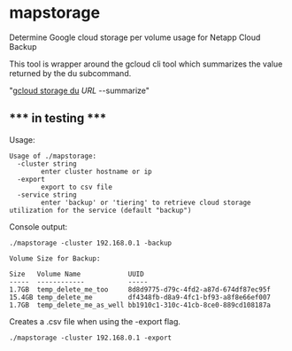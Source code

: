 # mapstorage

Determine Google cloud storage per volume usage for Netapp Cloud Backup

This tool is wrapper around the gcloud cli tool which summarizes the value returned by the du subcommand.

"[gcloud storage du](https://cloud.google.com/sdk/gcloud/reference/storage/du) _URL_ --summarize"

## *** in testing ***

Usage:
```
Usage of ./mapstorage:
  -cluster string
        enter cluster hostname or ip
  -export
        export to csv file
  -service string
        enter 'backup' or 'tiering' to retrieve cloud storage utilization for the service (default "backup")
```

Console output:
```
./mapstorage -cluster 192.168.0.1 -backup

Volume Size for Backup:

Size   Volume Name            UUID                                 
-----  ------------           -----                                
1.7GB  temp_delete_me_too     8d8d9775-d79c-4fd2-a87d-674df87ec95f 
15.4GB temp_delete_me         df4348fb-d8a9-4fc1-bf93-a8f8e66ef007 
1.7GB  temp_delete_me_as_well bb1910c1-310c-41cb-8ce0-889cd108187a 
```

Creates a .csv file when using the -export flag.

```
./mapstorage -cluster 192.168.0.1 -export
```